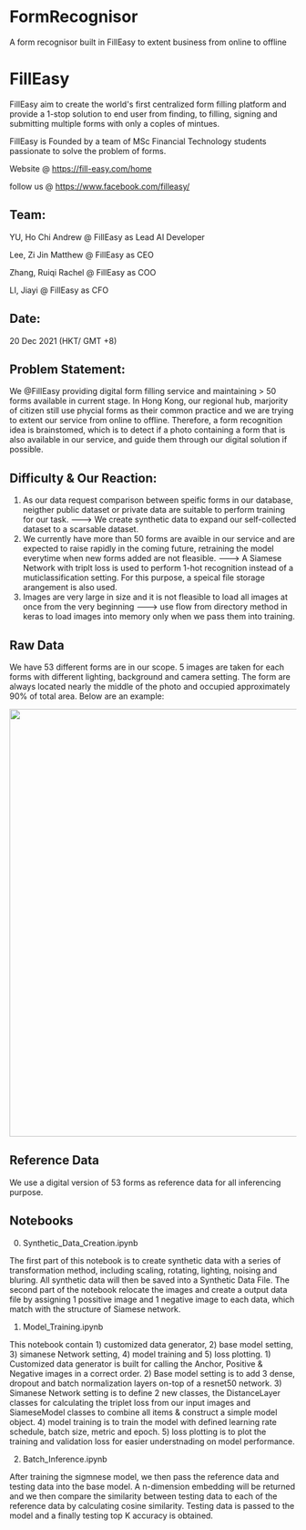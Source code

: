 # FormRecognisor
A form recognisor built in FillEasy to extent business from online to offline

# FillEasy
FillEasy aim to create the world's first centralized form filling platform and provide a 1-stop solution to end user from finding, to filling, signing and submitting multiple forms with only a coples of mintues. 

FillEasy is Founded by a team of MSc Financial Technology students passionate to solve the problem of forms.

Website @ https://fill-easy.com/home

follow us @ https://www.facebook.com/filleasy/

## Team:
YU, Ho Chi Andrew @ FillEasy as Lead AI Developer

Lee, Zi Jin Matthew @ FillEasy as CEO

Zhang, Ruiqi Rachel @ FillEasy as COO

LI, Jiayi @ FillEasy as CFO

## Date: 
20 Dec 2021 (HKT/ GMT +8)

## Problem Statement:
We @FillEasy providing digital form filling service and maintaining > 50 forms available in current stage. In Hong Kong, our regional hub, marjority of citizen still use phycial forms as their common practice and we are trying to extent our service from online to offline. Therefore, a form recognition idea is brainstomed, which is to detect if a photo containing a form that is also available in our service, and guide them through our digital solution if possible.

## Difficulty & Our Reaction: 
1. As our data request comparison between speific forms in our database, neigther public dataset or private data are suitable to perform training for our task. ---> We create synthetic data to expand our self-collected dataset to a scarsable dataset.
2. We currently have more than 50 forms are avaible in our service and are expected to raise rapidly in the coming future, retraining the model everytime when new forms added are not fleasible. ---> A Siamese Network with triplt loss is used to perform 1-hot recognition instead of a muticlassification setting. For this purpose, a speical file storage arangement is also used.
3. Images are very large in size and it is not fleasible to load all images at once from the very beginning ---> use flow from directory method in keras to load images into memory only when we pass them into training.

## Raw Data 
We have 53 different forms are in our scope. 5 images are taken for each forms with different lighting, background and camera setting. The form are always located nearly the middle of the photo and occupied approximately 90% of total area. Below are an example:

<img src = "raw_data_example.jpg" width = "750">

## Reference Data
We use a digital version of 53 forms as reference data for all inferencing purpose.

## Notebooks
0. Synthetic_Data_Creation.ipynb

The first part of this notebook is to create synthetic data with a series of transformation method, including scaling, rotating, lighting, noising and bluring. All synthetic data will then be saved into a Synthetic Data File. The second part of the notebook relocate the images and create a output data file by assigning 1 possitive image and 1 negative image to each data, which match with the structure of Siamese network.

1. Model_Training.ipynb

This notebook contain 1) customized data generator, 2) base model setting, 3) simanese Network setting, 4) model training and 5) loss plotting. 1) Customized data generator is built for calling the Anchor, Positive & Negative images in a correct order.  2) Base model setting is to add 3 dense, dropout and batch normalization layers on-top of a resnet50 network. 3) Simanese Network setting is to define 2 new classes, the DistanceLayer classes for calculating the triplet loss from our input images and SiameseModel classes to combine all items & construct a simple model object. 4) model training is to train the model with defined learning rate schedule, batch size, metric and epoch. 5) loss plotting is to plot the training and validation loss for easier understnading on model performance.

2. Batch_Inference.ipynb

After training the sigmnese model, we then pass the reference data and testing data into the base model. A n-dimension embedding will be returned and we then compare the similarity between testing data to each of the reference data by calculating cosine similarity. Testing data is passed to the model and a finally testing top K accuracy is obtained. 

 
